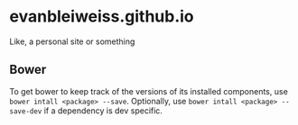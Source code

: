 evanbleiweiss.github.io
=======================

Like, a personal site or something


## Bower

To get bower to keep track of the versions of its installed components, use `bower intall <package> --save`.
Optionally, use `bower intall <package> --save-dev` if a dependency is dev specific.
